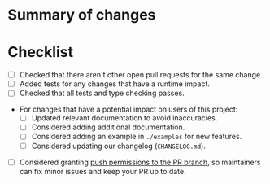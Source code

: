 <!--
Thank you for your contribution to this project. This project has no formal
funding or full-time maintainers and relies entirely on independent
contributors to keep it alive and relevant.

This pull request template includes some guidelines intended to help
contributors, not to deter contributions. While we prefer that PRs follow our
guidelines, we will not reject PRs solely on the basis that they do not, though
we may take longer to process them as in most cases the remaining work will
have to be done by someone else.

If you have any questions regarding our guidelines, submit the PR as is
and ask.

More detailed guidelines for pull requests are provided in our [developers
guide](https://github.com/RDFLib/rdflib/blob/master/docs/developers.rst).

As a reminder, PRs that are smaller in size and scope will be reviewed and
merged quicker, so please consider if your PR could be split up into more than
one independent part before submitting it, no PR is too small. The maintainers
of this project may also split up larger PRs into smaller more manageable PRs
if they deem it necessary.

PRs should be reviewed and approved by at least two people other than the
author using GitHub's review system before being merged. Reviews are open to
anyone, so please consider reviewing other open pull requests as this will also
free up the capacity required for your PR to be reviewed.
-->

# Summary of changes

<!--
Briefly explain what changes the pull request is making and why. Ideally this
should cover all changes in the pull request as the changes will be reviewed
against this summary to ensure that the PR does not include unintended changes.

Please also explicitly state if the PR makes any changes that are not backwards
compatible.
-->

# Checklist

<!--
If an item on this list doesn't apply to your pull request, just remove it.

If, for some reason, you can't check some items on the checklist, or you are
unsure about them, submit your PR as is and ask for help.
-->

- [ ] Checked that there aren't other open pull requests for
  the same change.
- [ ] Added tests for any changes that have a runtime impact.
- [ ] Checked that all tests and type checking passes.
- For changes that have a potential impact on users of this project:
  - [ ] Updated relevant documentation to avoid inaccuracies.
  - [ ] Considered adding additional documentation.
  - [ ] Considered adding an example in `./examples` for new features.
  - [ ] Considered updating our changelog (`CHANGELOG.md`).
- [ ] Considered granting [push permissions to the PR branch](https://docs.github.com/en/pull-requests/collaborating-with-pull-requests/working-with-forks/allowing-changes-to-a-pull-request-branch-created-from-a-fork),
  so maintainers can fix minor issues and keep your PR up to date.

